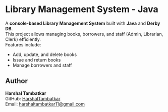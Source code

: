 # Library Management System - Java

A **console-based Library Management System** built with **Java** and **Derby DB**.  
This project allows managing books, borrowers, and staff (Admin, Librarian, Clerk) efficiently.  
Features include:  

- Add, update, and delete books  
- Issue and return books  
- Manage borrowers and staff  

## Author
**Harshal Tambatkar**  
GitHub: [HarshalTambatkar](https://github.com/HarshalTambatkar)  
Email: harshaltambatkar11@gmail.com
